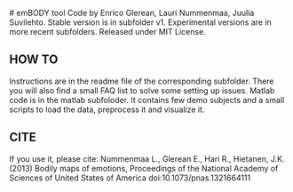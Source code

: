 # emBODY tool
Code by Enrico Glerean, Lauri Nummenmaa, Juulia Suvilehto. Stable version is in subfolder v1. Experimental versions are in more recent subfolders. Released under MIT License.

## HOW TO 
Instructions are in the readme file of the corresponding subfolder. There you will also find a small FAQ list to solve some setting up issues. Matlab code is in the matlab subfoloder. It contains few demo subjects and a small scripts to load the data, preprocess it and visualize it.


## CITE
If you use it, please cite: 
Nummenmaa L., Glerean E., Hari R., Hietanen, J.K. (2013) 
Bodily maps of emotions, Proceedings of the National Academy of Sciences of United States of America doi:10.1073/pnas.1321664111 
